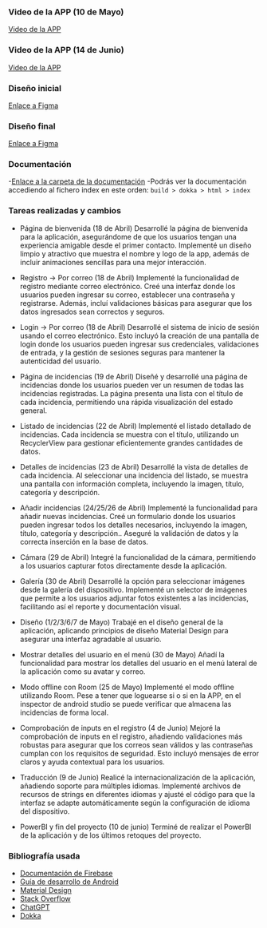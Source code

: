 ### Video de la APP (10 de Mayo)
[Video de la APP](https://www.youtube.com/watch?v=yJ3HbtzjHZA)

### Video de la APP (14 de Junio)
[Video de la APP](https://www.youtube.com/watch?v=Y-DlB9NU05A&t=1s)

### Diseño inicial
[Enlace a Figma](https://www.figma.com/file/RbhNW7L3FnECijbmcXBhSU/Untitled?type=design&node-id=0-1&mode=design&t=hFcrKQQai9hJStWj-0)

### Diseño final
[Enlace a Figma](https://www.figma.com/design/6G0rxVAfIxGvPJf4z0VU48/Untitled?node-id=0-1&t=7WG5uxCH2etG3Zoa-0)

### Documentación
-[Enlace a la carpeta de la documentación](https://drive.google.com/drive/folders/1Fzp2s_X74ABFqGfbodv3KKBi_5UUi7eg?usp=sharing)
-Podrás ver la documentación accediendo al fichero index en este orden:
```build > dokka > html > index```

### Tareas realizadas y cambios
- Página de bienvenida (18 de Abril)
Desarrollé la página de bienvenida para la aplicación, asegurándome de que los usuarios tengan una experiencia amigable desde el primer contacto. Implementé un diseño limpio y atractivo que muestra el nombre y logo de la app, además de incluir animaciones sencillas para una mejor interacción.

- Registro → Por correo (18 de Abril)
Implementé la funcionalidad de registro mediante correo electrónico. Creé una interfaz donde los usuarios pueden ingresar su correo, establecer una contraseña y registrarse. Además, incluí validaciones básicas para asegurar que los datos ingresados sean correctos y seguros.

- Login → Por correo (18 de Abril)
Desarrollé el sistema de inicio de sesión usando el correo electrónico. Esto incluyó la creación de una pantalla de login donde los usuarios pueden ingresar sus credenciales, validaciones de entrada, y la gestión de sesiones seguras para mantener la autenticidad del usuario.

- Página de incidencias (19 de Abril)
Diseñé y desarrollé una página de incidencias donde los usuarios pueden ver un resumen de todas las incidencias registradas. La página presenta una lista con el título de cada incidencia, permitiendo una rápida visualización del estado general.

- Listado de incidencias (22 de Abril)
Implementé el listado detallado de incidencias. Cada incidencia se muestra con el título, utilizando un RecyclerView para gestionar eficientemente grandes cantidades de datos.

- Detalles de incidencias (23 de Abril)
Desarrollé la vista de detalles de cada incidencia. Al seleccionar una incidencia del listado, se muestra una pantalla con información completa, incluyendo la imagen, título, categoría y descripción.

- Añadir incidencias (24/25/26 de Abril)
Implementé la funcionalidad para añadir nuevas incidencias. Creé un formulario donde los usuarios pueden ingresar todos los detalles necesarios, incluyendo la imagen, título, categoría y descripción.. Aseguré la validación de datos y la correcta inserción en la base de datos.

- Cámara (29 de Abril)
Integré la funcionalidad de la cámara, permitiendo a los usuarios capturar fotos directamente desde la aplicación.

- Galería (30 de Abril)
Desarrollé la opción para seleccionar imágenes desde la galería del dispositivo. Implementé un selector de imágenes que permite a los usuarios adjuntar fotos existentes a las incidencias, facilitando así el reporte y documentación visual.

- Diseño (1/2/3/6/7 de Mayo)
Trabajé en el diseño general de la aplicación, aplicando principios de diseño Material Design para asegurar una interfaz agradable al usuario.

- Mostrar detalles del usuario en el menú (30 de Mayo)
Añadí la funcionalidad para mostrar los detalles del usuario en el menú lateral de la aplicación como su avatar y correo.

- Modo offline con Room (25 de Mayo)
Implementé el modo offline utilizando Room. Pese a tener que loguearse si o si en la APP, en el inspector de android studio se puede verificar que almacena las incidencias de forma local.

- Comprobación de inputs en el registro (4 de Junio)
Mejoré la comprobación de inputs en el registro, añadiendo validaciones más robustas para asegurar que los correos sean válidos y las contraseñas cumplan con los requisitos de seguridad. Esto incluyó mensajes de error claros y ayuda contextual para los usuarios.

- Traducción (9 de Junio)
Realicé la internacionalización de la aplicación, añadiendo soporte para múltiples idiomas. Implementé archivos de recursos de strings en diferentes idiomas y ajusté el código para que la interfaz se adapte automáticamente según la configuración de idioma del dispositivo.

- PowerBI y fin del proyecto (10 de junio)
Terminé de realizar el PowerBI de la aplicación y de los últimos retoques del proyecto.

### Bibliografía usada
- [Documentación de Firebase](https://firebase.google.com/docs?hl=es-419)
- [Guía de desarrollo de Android](https://developer.android.com/guide?hl=es-419)
- [Material Design](https://m3.material.io/)
- [Stack Overflow](https://stackoverflow.co/teams/)
- [ChatGPT](https://chatgpt.com/)
- [Dokka](https://kotlinlang.org/docs/dokka-introduction.html)

